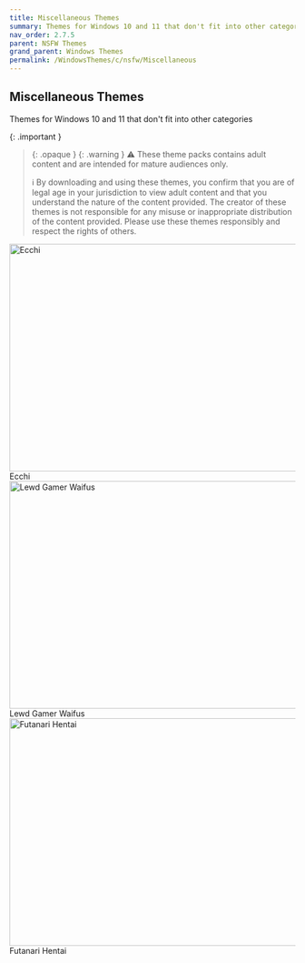 ```yaml
---
title: Miscellaneous Themes
summary: Themes for Windows 10 and 11 that don't fit into other categories
nav_order: 2.7.5
parent: NSFW Themes
grand_parent: Windows Themes
permalink: /WindowsThemes/c/nsfw/Miscellaneous
---
```


## Miscellaneous Themes
Themes for Windows 10 and 11 that don't fit into other categories

{: .important }
> {: .opaque }
> {: .warning }
> ⚠️ These theme packs contains adult content and are intended for mature audiences only.
> 
> ℹ️ By downloading and using these themes, you confirm that you are of legal age in your jurisdiction to view adult content and that you understand the nature of the content provided. The creator of these themes is not responsible for any misuse or inappropriate distribution of the content provided. Please use these themes responsibly and respect the rights of others.

<div class="gallery text-delta">
<div class="gallery-item">
<a target="_blank" href="/WindowsThemes/c/nsfw/Miscellaneous/Ecchi">
<img src="https://gitlab.com/the-back-room/deskthemepacks/nsfw/ecchi/-/raw/main/Extras/Preview.bmp" alt="Ecchi" width="600" height="400">
</a>
<div class="desc">Ecchi</div>
</div>
<div class="gallery-item">
<a target="_blank" href="/WindowsThemes/c/nsfw/Miscellaneous/LewdGamerWaifus">
<img src="https://gitlab.com/the-back-room/deskthemepacks/nsfw/lewd-gamer-waifus/-/raw/main/Extras/Preview.bmp" alt="Lewd Gamer Waifus" width="600" height="400">
</a>
<div class="desc">Lewd Gamer Waifus</div>
</div>
<div class="gallery-item">
<a target="_blank" href="/WindowsThemes/c/nsfw/Miscellaneous/FutanariHentai">
<img src="https://gitlab.com/the-back-room/deskthemepacks/nsfw/futanari-hentai/-/raw/main/Extras/Preview.bmp" alt="Futanari Hentai" width="600" height="400">
</a>
<div class="desc">Futanari Hentai</div>
</div>
</div>
